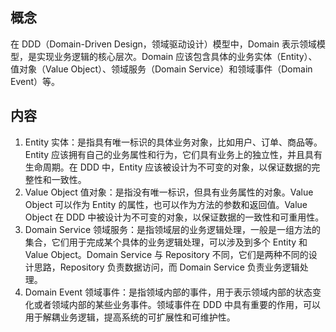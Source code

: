 ## 概念

在 DDD（Domain-Driven Design，领域驱动设计）模型中，Domain 表示领域模型，是实现业务逻辑的核心层次。Domain 应该包含具体的业务实体（Entity）、值对象（Value Object）、领域服务（Domain Service）和领域事件（Domain Event）等。

 ## 内容

1. Entity 实体：是指具有唯一标识的具体业务对象，比如用户、订单、商品等。Entity 应该拥有自己的业务属性和行为，它们具有业务上的独立性，并且具有生命周期。在 DDD 中，Entity 应该被设计为不可变的对象，以保证数据的完整性和一致性。
2. Value Object 值对象：是指没有唯一标识，但具有业务属性的对象。Value Object 可以作为 Entity 的属性，也可以作为方法的参数和返回值。Value Object 在 DDD 中被设计为不可变的对象，以保证数据的一致性和可重用性。
3. Domain Service 领域服务：是指领域层的业务逻辑处理，一般是一组方法的集合，它们用于完成某个具体的业务逻辑处理，可以涉及到多个 Entity 和 Value Object。Domain Service 与 Repository 不同，它们是两种不同的设计思路，Repository 负责数据访问，而 Domain Service 负责业务逻辑处理。
4. Domain Event 领域事件：是指领域内部的事件，用于表示领域内部的状态变化或者领域内部的某些业务事件。领域事件在 DDD 中具有重要的作用，可以用于解耦业务逻辑，提高系统的可扩展性和可维护性。

